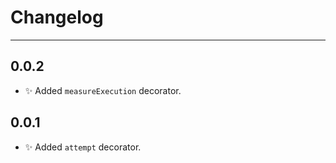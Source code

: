 # Changelog

---

## 0.0.2

-   ✨ Added `measureExecution` decorator.

## 0.0.1

-   ✨ Added `attempt` decorator.
